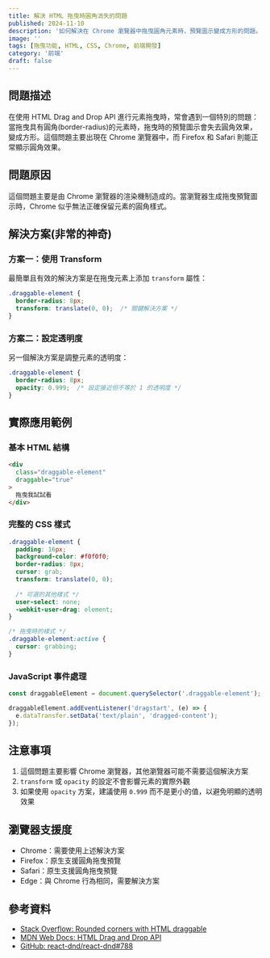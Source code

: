```yaml
---
title: 解決 HTML 拖曳時圓角消失的問題
published: 2024-11-10
description: '如何解決在 Chrome 瀏覽器中拖曳圓角元素時，預覽圖示變成方形的問題。'
image: ''
tags: [拖曳功能, HTML, CSS, Chrome, 前端開發]
category: '前端'
draft: false 
---
```


## 問題描述

在使用 HTML Drag and Drop API 進行元素拖曳時，常會遇到一個特別的問題：當拖曳具有圓角(border-radius)的元素時，拖曳時的預覽圖示會失去圓角效果，變成方形。這個問題主要出現在 Chrome 瀏覽器中，而 Firefox 和 Safari 則能正常顯示圓角效果。

## 問題原因

這個問題主要是由 Chrome 瀏覽器的渲染機制造成的。當瀏覽器生成拖曳預覽圖示時，Chrome 似乎無法正確保留元素的圓角樣式。

## 解決方案(非常的神奇)

### 方案一：使用 Transform

最簡單且有效的解決方案是在拖曳元素上添加 `transform` 屬性：

```css
.draggable-element {
  border-radius: 8px;
  transform: translate(0, 0);  /* 關鍵解決方案 */
}
```

### 方案二：設定透明度

另一個解決方案是調整元素的透明度：

```css
.draggable-element {
  border-radius: 8px;
  opacity: 0.999;  /* 設定接近但不等於 1 的透明度 */
}
```

## 實際應用範例

### 基本 HTML 結構

```html
<div 
  class="draggable-element"
  draggable="true"
>
  拖曳我試試看
</div>
```

### 完整的 CSS 樣式

```css
.draggable-element {
  padding: 16px;
  background-color: #f0f0f0;
  border-radius: 8px;
  cursor: grab;
  transform: translate(0, 0);
  
  /* 可選的其他樣式 */
  user-select: none;
  -webkit-user-drag: element;
}

/* 拖曳時的樣式 */
.draggable-element:active {
  cursor: grabbing;
}
```

### JavaScript 事件處理

```javascript
const draggableElement = document.querySelector('.draggable-element');

draggableElement.addEventListener('dragstart', (e) => {
  e.dataTransfer.setData('text/plain', 'dragged-content');
});
```

## 注意事項

1. 這個問題主要影響 Chrome 瀏覽器，其他瀏覽器可能不需要這個解決方案
2. `transform` 或 `opacity` 的設定不會影響元素的實際外觀
3. 如果使用 `opacity` 方案，建議使用 `0.999` 而不是更小的值，以避免明顯的透明效果

## 瀏覽器支援度

- Chrome：需要使用上述解決方案
- Firefox：原生支援圓角拖曳預覽
- Safari：原生支援圓角拖曳預覽
- Edge：與 Chrome 行為相同，需要解決方案

## 參考資料

- [Stack Overflow: Rounded corners with HTML draggable](https://stackoverflow.com/questions/22922761/rounded-corners-with-html-draggable)
- [MDN Web Docs: HTML Drag and Drop API](https://developer.mozilla.org/en-US/docs/Web/API/HTML_Drag_and_Drop_API) 
- [GitHub: react-dnd/react-dnd#788](https://github.com/react-dnd/react-dnd/issues/788)